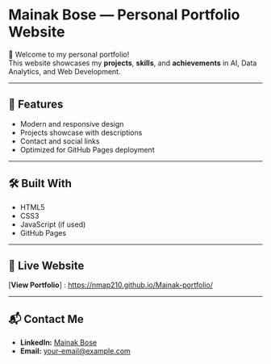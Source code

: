 # Mainak Bose — Personal Portfolio Website

🚀 Welcome to my personal portfolio!  
This website showcases my **projects**, **skills**, and **achievements** in AI, Data Analytics, and Web Development.

---

## 🌟 Features
- Modern and responsive design
- Projects showcase with descriptions
- Contact and social links
- Optimized for GitHub Pages deployment

---

## 🛠️ Built With
- HTML5
- CSS3
- JavaScript (if used)
- GitHub Pages

---

## 🔗 Live Website
[**View Portfolio**] : https://nmap210.github.io/Mainak-portfolio/

---

## 📬 Contact Me
- **LinkedIn:** [Mainak Bose](https://www.linkedin.com/in/mainak-bose-b139611a0/)
- **Email:** your-email@example.com

